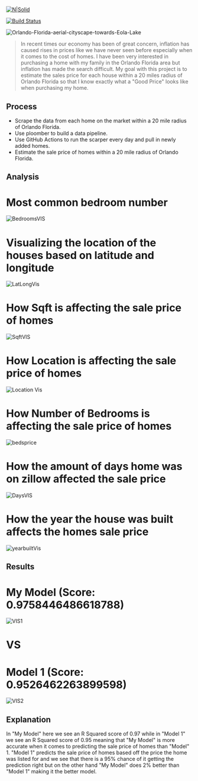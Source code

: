 
# 


[![N|Solid](https://cldup.com/dTxpPi9lDf.thumb.png)](https://nodesource.com/products/nsolid)

[![Build Status](https://travis-ci.org/joemccann/dillinger.svg?branch=master)](https://travis-ci.org/joemccann/dillinger)

![Orlando-Florida-aerial-cityscape-towards-Eola-Lake](https://user-images.githubusercontent.com/31329300/198492770-4db960a5-9384-4cc4-802d-5d468207a0d4.png)

>In recent times our economy has been of great concern, inflation has caused rises in prices like we have never seen before especially when it comes to the cost of homes. I have been very interested in purchasing a home with my family in the Orlando Florida area but inflation has made the search difficult. My goal with this project is to estimate the sales price for each house within a 20 miles radius of Orlando Florida so that I know exactly what a "Good Price" looks like when purchasing my home.

## Process

- Scrape the data from each home on the market within a 20 mile radius of Orlando Florida. 
- Use ploomber to build a data pipeline. 
- Use GitHub Actions to run the scarper every day and pull in newly added homes.
- Estimate the sale price of homes within a 20 mile radius of Orlando Florida.

## Analysis

# Most common bedroom number
![BedroomsVIS](https://user-images.githubusercontent.com/31329300/200997421-ba548faa-d64a-48c1-8b70-0aabc24a6351.png)
# Visualizing the location of the houses based on latitude and longitude
![LatLongVis](https://user-images.githubusercontent.com/31329300/200997459-29b7d859-f671-478e-b5f9-2eaafa72f8f4.png)
# How Sqft is affecting the sale price of homes
![SqftVIS](https://user-images.githubusercontent.com/31329300/200997466-a7ac5424-2bb4-4296-b806-dbb3f72b7fa5.png)
# How Location is affecting the sale price of homes
![Location Vis](https://user-images.githubusercontent.com/31329300/200997473-243814df-e8ef-4df2-81b6-586caee2fcda.png)
# How Number of Bedrooms is affecting the sale price of homes
![bedsprice](https://user-images.githubusercontent.com/31329300/200997859-bddab4ac-0427-4077-99a5-de06a9891839.png)
# How the amount of days home was on zillow affected the sale price
![DaysVIS](https://user-images.githubusercontent.com/31329300/200997481-2f6d9c89-fd6c-4ee1-a1bb-3ebec98a6e4c.png)
# How the year the house was built affects the homes sale price
![yearbuiltVis](https://user-images.githubusercontent.com/31329300/200997484-2dd4af54-74f0-43e2-8411-1614cb5971c5.png)

## Results

# My Model (Score: 0.9758446486618788)
![VIS1](https://user-images.githubusercontent.com/31329300/201137124-f97a6fe2-8c54-4daf-9f68-ee21ab82a7a0.png)

#
# VS
#

# Model 1 (Score: 0.9526462263899598)
![VIS2](https://user-images.githubusercontent.com/31329300/200976347-6cc8ffcc-a08b-40ac-ae37-108e05b7f8b6.png)

## Explanation 

In "My Model" here we see an R Squared score of 0.97 while in "Model 1" we see an R Squared score of 0.95 meaning that "My Model" is more accurate when it comes to predicting the sale price of homes than "Model" 1. "Model 1" predicts the sale price of homes based off the price the home was listed for and we see that there is a 95% chance of it getting the prediction right but on the other hand "My Model" does 2% better than "Model 1" making it the better model. 
